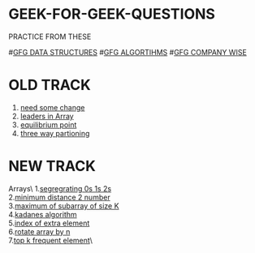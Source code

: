 # GEEK-FOR-GEEK-QUESTIONS


PRACTICE FROM THESE


#[GFG DATA STRUCTURES](https://www.geeksforgeeks.org/data-structures/)
#[GFG ALGORTIHMS](https://www.geeksforgeeks.org/fundamentals-of-algorithms/?ref=shm)
#[GFG COMPANY WISE](https://www.geeksforgeeks.org/must-coding-questions-company-wise/)

# OLD TRACK
1. [need some change](https://www.google.com/url?q=https://practice.geeksforgeeks.org/problems/need-some-change/1/?category%5B%5D%3DArrays%26category%5B%5D%3DArrays%26problemStatus%3Dunsolved%26difficulty%5B%5D%3D0%26difficulty%5B%5D%3D1%26page%3D1%26query%3Dcategory%5B%5DArraysproblemStatusunsolveddifficulty%5B%5D0difficulty%5B%5D1page1category%5B%5DArrays&sa=D&source=editors&ust=1629560877321000&usg=AOvVaw3Z8EI0JNHPChJZb0loXY_q)
2. [leaders in Array](https://practice.geeksforgeeks.org/problems/leaders-in-an-array-1587115620/1/?category[]=Arrays&category[]=Arrays&problemStatus=unsolved&difficulty[]=0&difficulty[]=1&page=1&query=category[]ArraysproblemStatusunsolveddifficulty[]0difficulty[]1page1category[]Arrays)
3. [equilibrium point](https://www.google.com/url?q=https://practice.geeksforgeeks.org/problems/equilibrium-point-1587115620/1/?category%5B%5D%3DArrays%26category%5B%5D%3DArrays%26problemStatus%3Dunsolved%26difficulty%5B%5D%3D0%26difficulty%5B%5D%3D1%26page%3D1%26query%3Dcategory%5B%5DArraysproblemStatusunsolveddifficulty%5B%5D0difficulty%5B%5D1page1category%5B%5DArrays&sa=D&source=editors&ust=1629561711154000&usg=AOvVaw0yaN92cBqv1euzsXpUyiG3)
4. [three way partioning](https://practice.geeksforgeeks.org/problems/three-way-partitioning/1/?category[]=Arrays&category[]=Arrays&problemStatus=unsolved&difficulty[]=0&difficulty[]=1&page=1&query=category[]ArraysproblemStatusunsolveddifficulty[]0difficulty[]1page1category[]Arrays)
# NEW TRACK
Arrays\ 
1.[segregrating 0s 1s 2s](https://practice.geeksforgeeks.org/problems/sort-an-array-of-0s-1s-and-2s4231/1)\
2.[minimum distance 2 number](https://practice.geeksforgeeks.org/problems/minimum-distance-between-two-numbers/1)\
3.[maximum of subarray of size K](https://practice.geeksforgeeks.org/problems/maximum-of-all-subarrays-of-size-k3101/1)\
4.[kadanes algorithm](https://practice.geeksforgeeks.org/problems/kadanes-algorithm-1587115620/1)\
5.[index of extra element](https://practice.geeksforgeeks.org/problems/index-of-an-extra-element/1/?category[]=Arrays&category[]=Arrays&problemType=functional&difficulty[]=0&page=1&query=category[]ArraysproblemTypefunctionaldifficulty[]0page1category[]Arrays)\
6.[rotate array by n](https://practice.geeksforgeeks.org/problems/rotate-array-by-n-elements-1587115621/1/?category[]=Arrays&category[]=Arrays&problemType=functional&difficulty[]=0&page=1&query=category[]ArraysproblemTypefunctionaldifficulty[]0page1category[]Arrays)\
7.[top k frequent element](https://practice.geeksforgeeks.org/problems/top-k-frequent-elements-in-array/1/?category[]=Arrays&category[]=Arrays&problemType=functional&difficulty[]=0&page=2&query=category[]ArraysproblemTypefunctionaldifficulty[]0page2category[]Arrays)\


